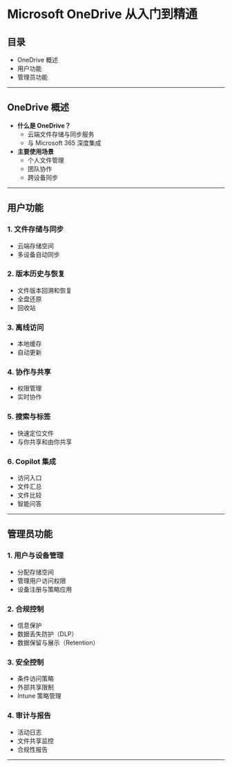 # Microsoft OneDrive 从入门到精通

## 目录
- OneDrive 概述
- 用户功能
- 管理员功能

---

## OneDrive 概述
- **什么是 OneDrive？**
  - 云端文件存储与同步服务
  - 与 Microsoft 365 深度集成
- **主要使用场景**
  - 个人文件管理
  - 团队协作
  - 跨设备同步

---

## 用户功能

### 1. 文件存储与同步
- 云端存储空间
- 多设备自动同步

### 2. 版本历史与恢复
- 文件版本回溯和恢复
- 全盘还原
- 回收站

### 3. 离线访问
- 本地缓存
- 自动更新

### 4. 协作与共享
- 权限管理
- 实时协作

### 5. 搜索与标签
- 快速定位文件
- 与你共享和由你共享

### 6. Copilot 集成
- 访问入口
- 文件汇总
- 文件比较
- 智能问答

---

## 管理员功能

### 1. 用户与设备管理
- 分配存储空间
- 管理用户访问权限
- 设备注册与策略应用

### 2. 合规控制
- 信息保护
- 数据丢失防护（DLP）
- 数据保留与展示（Retention）

### 3. 安全控制
- 条件访问策略
- 外部共享限制
- Intune 策略管理

### 4. 审计与报告
- 活动日志
- 文件共享监控
- 合规性报告

---
